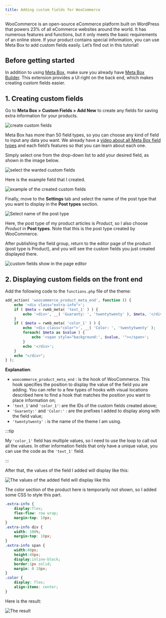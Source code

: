 ```yaml
---
title: Adding custom fields for WooCommerce 
---
```


WooCommerce is an open-source eCommerce platform built on WordPress that powers 23% of all eCommerce websites around the world. It has numerous features and functions, but it only meets the basic requirements of an online store. If your product contains special information, you can use Meta Box to add custom fields easily. Let’s find out in this tutorial!

## Before getting started

In addition to using [Meta Box](https://metabox.io/), make sure you already have [Meta Box Builder](https://metabox.io/plugins/meta-box-builder/). This extension provides a UI right on the back end, which makes creating custom fields easier.

## 1. Creating custom fields

Go to **Meta Box > Custom Fields > Add New** to create any fields for saving extra information for your products.

![create custom fields](https://i.imgur.com/5BklrEY.png)

Meta Box has more than 50 field types, so you can choose any kind of field to input any data you want. We already have a [video about all Meta Box field types](https://www.youtube.com/watch?v=WWeaM5vIAwM) and each field’s features so that you can learn about each one.

Simply select one from the drop-down list to add your desired field, as shown in the image below.

![select the wanted custom fields](https://i.imgur.com/jgHdO0x.png)

Here is the example field that I created.

![example of the created custom fields](https://i.imgur.com/Qgr9zEl.png)

Finally, move to the **Settings** tab and select the name of the post type that you want to display in the **Post types** section.

![Select name of the post type](https://i.imgur.com/Z1TSPTs.png)

Here, the post type of my product articles is *Product*, so I also choose *Product* in **Post types**. Note that this is the post type created by WooCommerce.

After publishing the field group, return to the editor page of the product (post type is Product), and you will see the custom fields you just created displayed there.

![custom fields show in the page editor](https://i.imgur.com/p0B7u59.png)

## 2. Displaying custom fields on the front end

Add the following code to the `functions.php` file of the theme:

```php
add_action( 'woocommerce_product_meta_end', function () {
    echo '<div class="extra-info">';
    if ( $meta = rwmb_meta( 'text_1' ) ) {
        echo '<div>', __( 'Guaranty: ', 'twentytwenty' ), $meta, '</div>';
    }
    if ( $meta = rwmb_meta( 'color_1' ) ) {
        echo '<div class="color">', __( 'Color: ', 'twentytwenty' );
        foreach( $meta as $value ) {
            echo '<span style="background:', $value, '"></span>';
        }
        echo '</div>';
    }
    echo "</div>";
} );
```

**Explanation**:

* `woocommerce_product_meta_end` : is the hook of WooCommerce. This hook specifies the position to display the value of the field you are adding. You can refer to a few types of hooks with visual locations described here to find a hook that matches the position you want to place information on;
* `'text_1'`and `'color_1'`: are the IDs of the custom fields created above;
* `'Guaranty:'` and `'Color:'` : are the prefixes I added to display along with the field value;
* `'twentytwenty'` : is the name of the theme I am using.

:::tip

My `'color_1'` field has multiple values, so I need to use the loop to call out all the values. In other information fields that only have a unique value, you can use the code as the `'text_1'` field.

:::

After that, the values of the field I added will display like this:

![The values of the added field will display like this](https://i.imgur.com/vIQpq2n.png)

The color section of the product here is temporarily not shown, so I added some CSS to style this part.

```css
.extra-info {
    display:flex;
    flex-flow: row wrap;
    margin-top: 10px;
}
.extra-info div {
    width: 100%;
    margin-top: 10px;
}
.extra-info span {
    width:40px;
    height:40px;
    display:inline-block;
    border:1px solid;
    margin: 0 10px;
}
.color {
    display: flex;
    align-items: center;
}
```

Here is the result: 

![The result](https://i.imgur.com/0xVlFOM.png)
